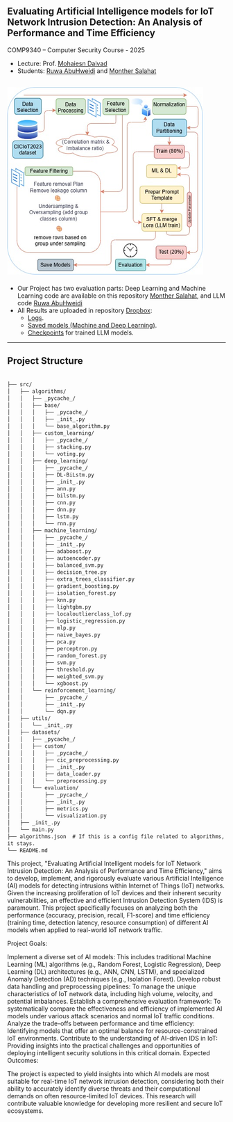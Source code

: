 ## Evaluating Artificial Intelligence models for IoT Network Intrusion Detection: An Analysis of Performance and Time Efficiency

COMP9340 – Computer Security Course - 2025

- Lecture: Prof. [Mohaiesn Daivad](https://www.cs.ucf.edu/~mohaisen/)
- Students: [Ruwa AbuHweidi](https://github.com/RuwaYafa) and [Monther Salahat](https://github.com/msalahat2015/IoT-IDS)

![Methodology Pipeline](IoT-Methodology.png)
---
* Our Project has two evaluation parts: Deep Learning and Machine Learning code are available on this repository [Monther Salahat](https://github.com/msalahat2015/IoT-IDS), and LLM code [Ruwa AbuHweidi]([https://github.com/RuwaYafa/IoT-IDS](https://github.com/RuwaYafa/IoT-IDS-LLM))
* All Results are uploaded in repository [Dropbox](https://www.dropbox.com/scl/fo/7y8a8j7tko3da90sr6mco/AHpHYC95o7b65hER_MAKjKs?rlkey=2m6asv519j7w6li4d2c45ecbo&dl=0):
  * [Logs](https://www.dropbox.com/scl/fo/62zortvc8kuwud8ptn1n0/AEUulu3p5iGV0338tpijExU?rlkey=oaj70ynnmv2dtruwp5j4obs9v&dl=0).
  * [Saved models (Machine and Deep Learning)](https://drive.google.com/drive/folders/14io4lIMozrjQo1An5drDHKUwH6-ukY3X?usp=sharing).
  * [Checkpoints](https://www.dropbox.com/scl/fo/yg306y5df9y5eyjp9mz72/AKbDfF1MVBljfVSORMXKsC4?rlkey=wgv7mnhscnbvij32v12qd8lgo&dl=0) for trained LLM models.
---
## Project Structure 
<pre><code>
├── src/
│   ├── algorithms/
│   │   ├── _pycache_/
│   │   ├── base/
│   │   │   ├── _pycache_/
│   │   │   ├── _init_.py
│   │   │   └── base_algorithm.py
│   │   ├── custom_learning/
│   │   │   ├── _pycache_/
│   │   │   ├── stacking.py
│   │   │   └── voting.py
│   │   ├── deep_learning/
│   │   │   ├── _pycache_/
│   │   │   ├── DL-BiLstm.py
│   │   │   ├── _init_.py
│   │   │   ├── ann.py
│   │   │   ├── bilstm.py
│   │   │   ├── cnn.py
│   │   │   ├── dnn.py
│   │   │   ├── lstm.py
│   │   │   └── rnn.py
│   │   ├── machine_learning/
│   │   │   ├── _pycache_/
│   │   │   ├── _init_.py
│   │   │   ├── adaboost.py
│   │   │   ├── autoencoder.py
│   │   │   ├── balanced_svm.py
│   │   │   ├── decision_tree.py
│   │   │   ├── extra_trees_classifier.py
│   │   │   ├── gradient_boosting.py
│   │   │   ├── isolation_forest.py
│   │   │   ├── knn.py
│   │   │   ├── lightgbm.py
│   │   │   ├── localoutlierclass_lof.py
│   │   │   ├── logistic_regression.py
│   │   │   ├── mlp.py
│   │   │   ├── naive_bayes.py
│   │   │   ├── pca.py
│   │   │   ├── perceptron.py
│   │   │   ├── random_forest.py
│   │   │   ├── svm.py
│   │   │   ├── threshold.py
│   │   │   ├── weighted_svm.py
│   │   │   └── xgboost.py
│   │   └── reinforcement_learning/
│   │       ├── _pycache_/
│   │       ├── _init_.py
│   │       └── dqn.py
│   ├── utils/
│   │   └── _init_.py
│   ├── datasets/
│   │   ├── _pycache_/
│   │   ├── custom/
│   │   │   ├── _pycache_/
│   │   │   ├── cic_preprocessing.py
│   │   │   ├── _init_.py
│   │   │   ├── data_loader.py
│   │   │   └── preprocessing.py
│   │   └── evaluation/
│   │       ├── _pycache_/
│   │       ├── _init_.py
│   │       ├── metrics.py
│   │       └── visualization.py
│   ├── _init_.py
│   └── main.py
├── algorithms.json  # If this is a config file related to algorithms, it stays.
└── README.md
</code></pre>


This project, "Evaluating Artificial Intelligent models for IoT Network Intrusion Detection: An Analysis of Performance and Time Efficiency," aims to develop, implement, and rigorously evaluate various Artificial Intelligence (AI) models for detecting intrusions within Internet of Things (IoT) networks. Given the increasing proliferation of IoT devices and their inherent security vulnerabilities, an effective and efficient Intrusion Detection System (IDS) is paramount. This project specifically focuses on analyzing both the performance (accuracy, precision, recall, F1-score) and time efficiency (training time, detection latency, resource consumption) of different AI models when applied to real-world IoT network traffic.

Project Goals:

Implement a diverse set of AI models: This includes traditional Machine Learning (ML) algorithms (e.g., Random Forest, Logistic Regression), Deep Learning (DL) architectures (e.g., ANN, CNN, LSTM), and specialized Anomaly Detection (AD) techniques (e.g., Isolation Forest).
Develop robust data handling and preprocessing pipelines: To manage the unique characteristics of IoT network data, including high volume, velocity, and potential imbalances.
Establish a comprehensive evaluation framework: To systematically compare the effectiveness and efficiency of implemented AI models under various attack scenarios and normal IoT traffic conditions.
Analyze the trade-offs between performance and time efficiency: Identifying models that offer an optimal balance for resource-constrained IoT environments.
Contribute to the understanding of AI-driven IDS in IoT: Providing insights into the practical challenges and opportunities of deploying intelligent security solutions in this critical domain.
Expected Outcomes:

The project is expected to yield insights into which AI models are most suitable for real-time IoT network intrusion detection, considering both their ability to accurately identify diverse threats and their computational demands on often resource-limited IoT devices. This research will contribute valuable knowledge for developing more resilient and secure IoT ecosystems.







